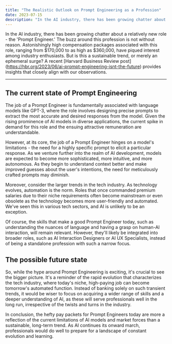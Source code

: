```yaml
---
title: "The Realistic Outlook on Prompt Engineering as a Profession"
date: 2023-07-15
description: "In the AI industry, there has been growing chatter about a relatively new role - the 'Prompt Engineer.' The buzz around this profession is not without reason. Astonishingly high compensation packages associated with this role, ranging from $170,000 to as high as $360,000, have piqued interest among industry enthusiasts. But is this a sustainable trend, or merely an ephemeral surge? A recent [Harvard Business Review post] (https://hbr.org/2023/06/ai-prompt-engineering-isnt-the-future) provides insights that closely align with our observations."
---
```


In the AI industry, there has been growing chatter about a relatively new role - the 'Prompt Engineer.' The buzz around this profession is not without reason. Astonishingly high compensation packages associated with this role, ranging from $170,000 to as high as $360,000, have piqued interest among industry enthusiasts. But is this a sustainable trend, or merely an ephemeral surge? A recent [Harvard Business Review post] (https://hbr.org/2023/06/ai-prompt-engineering-isnt-the-future) provides insights that closely align with our observations.

---

## The current state of Prompt Engineering

The job of a Prompt Engineer is fundamentally associated with language models like GPT-3, where the role involves designing precise prompts to extract the most accurate and desired responses from the model. Given the rising prominence of AI models in diverse applications, the current spike in demand for this role and the ensuing attractive remuneration are understandable.

However, at its core, the job of a Prompt Engineer hinges on a model's limitations - the need for a highly specific prompt to elicit a particular response. As we venture further into the realm of AI development, models are expected to become more sophisticated, more intuitive, and more autonomous. As they begin to understand context better and make improved guesses about the user's intentions, the need for meticulously crafted prompts may diminish.

Moreover, consider the larger trends in the tech industry. As technology evolves, automation is the norm. Roles that once commanded premium salaries due to their niche requirements often become mainstream or even obsolete as the technology becomes more user-friendly and automated. We've seen this in various tech sectors, and AI is unlikely to be an exception.

Of course, the skills that make a good Prompt Engineer today, such as understanding the nuances of language and having a grasp on human-AI interaction, will remain relevant. However, they'll likely be integrated into broader roles, such as AI Interaction Designers or AI UX Specialists, instead of being a standalone profession with such a narrow focus.

## The possible future state

So, while the hype around Prompt Engineering is exciting, it's crucial to see the bigger picture. It's a reminder of the rapid evolution that characterizes the tech industry, where today's niche, high-paying job can become tomorrow's automated function. Instead of banking solely on such transient trends, it would be wiser to focus on acquiring a wider range of skills and a deeper understanding of AI, as these will serve professionals well in the long run, irrespective of the twists and turns in the industry.

In conclusion, the hefty pay packets for Prompt Engineers today are more a reflection of the current limitations of AI models and market forces than a sustainable, long-term trend. As AI continues its onward march, professionals would do well to prepare for a landscape of constant evolution and learning.